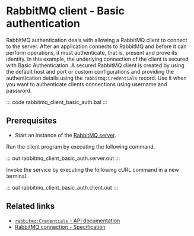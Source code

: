 # RabbitMQ client - Basic authentication

RabbitMQ authentication deals with allowing a RabbitMQ client to connect to the server. After an application connects to RabbitMQ and before it can perform operations, it must authenticate, that is, present and prove its identity. In this example, the underlying connection of the client is secured with Basic Authentication. A secured RabbitMQ client is created by using the default host and port or custom configurations and providing the authentication details using the `rabbitmq:Credentials` record. Use it when you want to authenticate clients connections using username and password.

::: code rabbitmq_client_basic_auth.bal :::

## Prerequisites
- Start an instance of the [RabbitMQ server](https://www.rabbitmq.com/download.html).

Run the client program by executing the following command.

::: out rabbitmq_client_basic_auth.server.out :::

Invoke the service by executing the following cURL command in a new terminal.

::: out rabbitmq_client_basic_auth.client.out :::

## Related links
- [`rabbitmq:Credentials` - API documentation](https://lib.ballerina.io/ballerinax/rabbitmq/latest/records/Credentials)
- [RabbitMQ connection - Specification](https://github.com/ballerina-platform/module-ballerinax-rabbitmq/blob/master/docs/spec/spec.md#2-connection)
